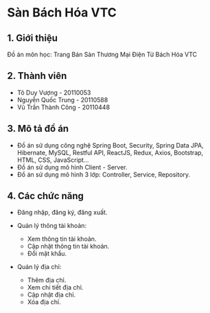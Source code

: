 # Sàn Bách Hóa VTC

## 1. Giới thiệu

Đồ án môn học: Trang Bán Sàn Thương Mại Điện Tử Bách Hóa VTC

## 2. Thành viên

- Tô Duy Vượng - 20110053
- Nguyễn Quốc Trung - 20110588
- Vũ Trần Thành Công - 20110448

## 3. Mô tả đồ án

- Đồ án sử dụng công nghệ Spring Boot, Security, Spring Data JPA, Hibernate, MySQL, Restful API, ReactJS, Redux, Axios,
  Bootstrap, HTML, CSS, JavaScript...
- Đồ án sử dụng mô hình Client - Server.
- Đồ án sử dụng mô hình 3 lớp: Controller, Service, Repository.


## 4. Các chức năng

- Đăng nhập, đăng ký, đăng xuất.

- Quản lý thông tài khoản:
    - Xem thông tin tài khoản.
    - Cập nhật thông tin tài khoản.
    - Đổi mật khẩu.
    
- Quản lý địa chỉ:
    - Thêm địa chỉ.
    - Xem chi tiết địa chỉ.
    - Cập nhật địa chỉ.
    - Xóa địa chỉ.


